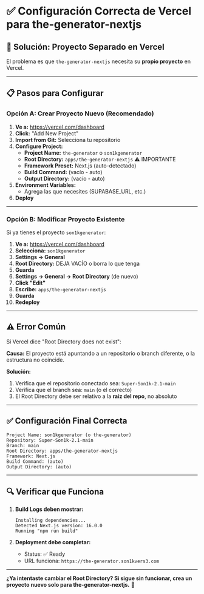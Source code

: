 # ✅ Configuración Correcta de Vercel para the-generator-nextjs

## 🎯 Solución: Proyecto Separado en Vercel

El problema es que `the-generator-nextjs` necesita su **propio proyecto** en Vercel.

---

## 📋 Pasos para Configurar

### Opción A: Crear Proyecto Nuevo (Recomendado)

1. **Ve a:** https://vercel.com/dashboard
2. **Click:** "Add New Project"
3. **Import from Git:** Selecciona tu repositorio
4. **Configure Project:**
   - **Project Name:** `the-generator` o `son1kgenerator`
   - **Root Directory:** `apps/the-generator-nextjs` ⚠️ IMPORTANTE
   - **Framework Preset:** Next.js (auto-detectado)
   - **Build Command:** (vacío - auto)
   - **Output Directory:** (vacío - auto)
5. **Environment Variables:**
   - Agrega las que necesites (SUPABASE_URL, etc.)
6. **Deploy**

---

### Opción B: Modificar Proyecto Existente

Si ya tienes el proyecto `son1kgenerator`:

1. **Ve a:** https://vercel.com/dashboard
2. **Selecciona:** `son1kgenerator`
3. **Settings → General**
4. **Root Directory:** DEJA VACÍO o borra lo que tenga
5. **Guarda**
6. **Settings → General → Root Directory** (de nuevo)
7. **Click "Edit"**
8. **Escribe:** `apps/the-generator-nextjs`
9. **Guarda**
10. **Redeploy**

---

## ⚠️ Error Común

Si Vercel dice "Root Directory does not exist":

**Causa:** El proyecto está apuntando a un repositorio o branch diferente, o la estructura no coincide.

**Solución:**
1. Verifica que el repositorio conectado sea: `Super-Son1k-2.1-main`
2. Verifica que el branch sea: `main` (o el correcto)
3. El Root Directory debe ser relativo a la **raíz del repo**, no absoluto

---

## ✅ Configuración Final Correcta

```
Project Name: son1kgenerator (o the-generator)
Repository: Super-Son1k-2.1-main
Branch: main
Root Directory: apps/the-generator-nextjs
Framework: Next.js
Build Command: (auto)
Output Directory: (auto)
```

---

## 🔍 Verificar que Funciona

1. **Build Logs deben mostrar:**
   ```
   Installing dependencies...
   Detected Next.js version: 16.0.0
   Running "npm run build"
   ```

2. **Deployment debe completar:**
   - Status: ✅ Ready
   - URL funciona: `https://the-generator.son1kvers3.com`

---

**¿Ya intentaste cambiar el Root Directory? Si sigue sin funcionar, crea un proyecto nuevo solo para the-generator-nextjs.** 🚀

